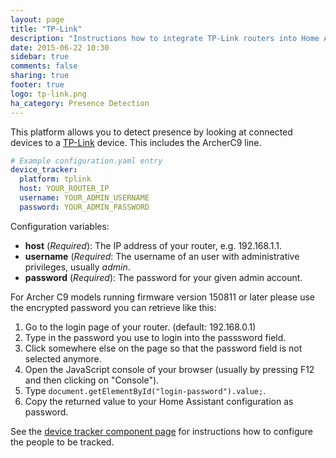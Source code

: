 ```yaml
---
layout: page
title: "TP-Link"
description: "Instructions how to integrate TP-Link routers into Home Assistant."
date: 2015-06-22 10:30
sidebar: true
comments: false
sharing: true
footer: true
logo: tp-link.png
ha_category: Presence Detection
---
```



This platform allows you to detect presence by looking at connected devices to a [TP-Link](https://www.tp-link.com) device. This includes the ArcherC9 line.

```yaml
# Example configuration.yaml entry
device_tracker:
  platform: tplink
  host: YOUR_ROUTER_IP
  username: YOUR_ADMIN_USERNAME
  password: YOUR_ADMIN_PASSWORD
```

Configuration variables:

- **host** (*Required*): The IP address of your router, e.g. 192.168.1.1.
- **username** (*Required*: The username of an user with administrative privileges, usually *admin*.
- **password** (*Required*): The password for your given admin account.

For Archer C9 models running firmware version 150811 or later please use the encrypted password you can retrieve like this:

1. Go to the login page of your router. (default: 192.168.0.1)
2. Type in the password you use to login into the passsword field.
3. Click somewhere else on the page so that the password field is not selected anymore.
4. Open the JavaScript console of your browser (usually by pressing F12 and then clicking on "Console").
5. Type ```document.getElementById("login-password").value;```.
6. Copy the returned value to your Home Assistant configuration as password.

See the [device tracker component page](/components/device_tracker/) for instructions how to configure the people to be tracked.
